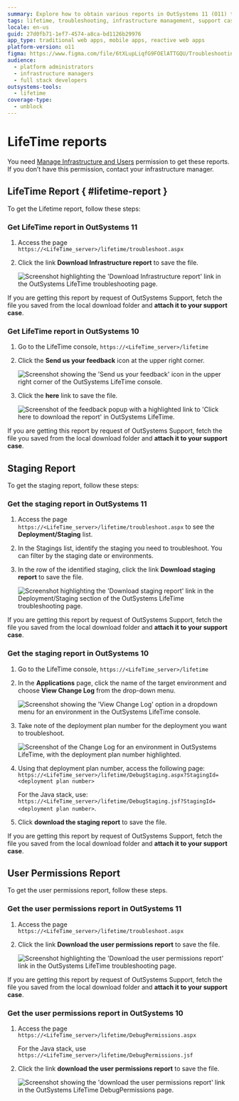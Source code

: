```yaml
---
summary: Explore how to obtain various reports in OutSystems 11 (O11) through the LifeTime troubleshooting interface.
tags: lifetime, troubleshooting, infrastructure management, support case assistance
locale: en-us
guid: 27d0fb71-1ef7-4574-a8ca-bd1126b29976
app_type: traditional web apps, mobile apps, reactive web apps
platform-version: o11
figma: https://www.figma.com/file/6tXLupLiqfG9FOElATTGQU/Troubleshooting?node-id=3327:499
audience:
  - platform administrators
  - infrastructure managers
  - full stack developers
outsystems-tools:
  - lifetime
coverage-type:
  - unblock
---
```


# LifeTime reports

You need [Manage Infrastructure and Users](https://success.outsystems.com/Documentation/11/Managing_the_Applications_Lifecycle/Manage_IT_Teams/About_Permission_Levels) permission to get these reports. If you don’t have this permission, contact your infrastructure manager.

## LifeTime Report { #lifetime-report }
To get the Lifetime report, follow these steps:

### Get LifeTime report in OutSystems 11

1. Access the page `https://<LifeTime_server>/lifetime/troubleshoot.aspx`

1. Click the link **Download Infrastructure report** to save the file.

    ![Screenshot highlighting the 'Download Infrastructure report' link in the OutSystems LifeTime troubleshooting page.](images/get-logs-4.png "Download Infrastructure Report Link")

If you are getting this report by request of OutSystems Support, fetch the file you saved from the local download folder and **attach it to your support case**.

### Get LifeTime report in OutSystems 10

1. Go to the LifeTime console, `https://<LifeTime_server>/lifetime`

1. Click the **Send us your feedback** icon at the upper right corner.

    ![Screenshot showing the 'Send us your feedback' icon in the upper right corner of the OutSystems LifeTime console.](images/get-logs-5.png "Send Us Your Feedback Icon")

1. Click the **here** link to save the file.

    ![Screenshot of the feedback popup with a highlighted link to 'Click here to download the report' in OutSystems LifeTime.](images/get-logs-6.png "Feedback Report Download Link")

If you are getting this report by request of OutSystems Support, fetch the file you saved from the local download folder and **attach it to your support case**.

## Staging Report
To get the staging report, follow these steps:

### Get the staging report in OutSystems 11

1. Access the page `https://<LifeTime_server>/lifetime/troubleshoot.aspx` to see the **Deployment/Staging** list.

1. In the Stagings list, identify the staging you need to troubleshoot. You can filter by the staging date or environments.

1. In the row of the identified staging, click the link **Download staging report** to save the file.

    ![Screenshot highlighting the 'Download staging report' link in the Deployment/Staging section of the OutSystems LifeTime troubleshooting page.](images/get-logs-7.png "Download Staging Report Link")

If you are getting this report by request of OutSystems Support, fetch the file you saved from the local download folder and **attach it to your support case**.

### Get the staging report in OutSystems 10

1. Go to the LifeTime console, `https://<LifeTime_server>/lifetime`

1. In the **Applications** page, click the name of the target environment and choose **View Change Log** from the drop-down menu.

    ![Screenshot showing the 'View Change Log' option in a dropdown menu for an environment in the OutSystems LifeTime console.](images/get-logs-8.png "View Change Log Option")

1. Take note of the deployment plan number for the deployment you want to troubleshoot.

    ![Screenshot of the Change Log for an environment in OutSystems LifeTime, with the deployment plan number highlighted.](images/get-logs-9.png "Change Log with Deployment Plan Number")

1. Using that deployment plan number, access the following page:
 `https://<LifeTime_server>/lifetime/DebugStaging.aspx?StagingId=<deployment plan number>`

     For the Java stack, use: `https://<LifeTime_server>/lifetime/DebugStaging.jsf?StagingId=<deployment plan number>`.

1. Click **download the staging report** to save the file.

If you are getting this report by request of OutSystems Support, fetch the file you saved from the local download folder and **attach it to your support case**.

## User Permissions Report
To get the user permissions report, follow these steps.

### Get the user permissions report in OutSystems 11

1. Access the page `https://<LifeTime_server>/lifetime/troubleshoot.aspx`

1. Click the link **Download the user permissions report** to save the file.

    ![Screenshot highlighting the 'Download the user permissions report' link in the OutSystems LifeTime troubleshooting page.](images/get-logs-10.png "Download User Permissions Report Link")

If you are getting this report by request of OutSystems Support, fetch the file you saved from the local download folder and **attach it to your support case**.

### Get the user permissions report in OutSystems 10

1. Access the page `https://<LifeTime_server>/lifetime/DebugPermissions.aspx`

     For the Java stack, use `https://<LifeTime_server>/lifetime/DebugPermissions.jsf`

1. Click the link **download the user permissions report** to save the file.

    ![Screenshot showing the 'download the user permissions report' link in the OutSystems LifeTime DebugPermissions page.](images/get-logs-11.png "User Permissions Report Download Link")
